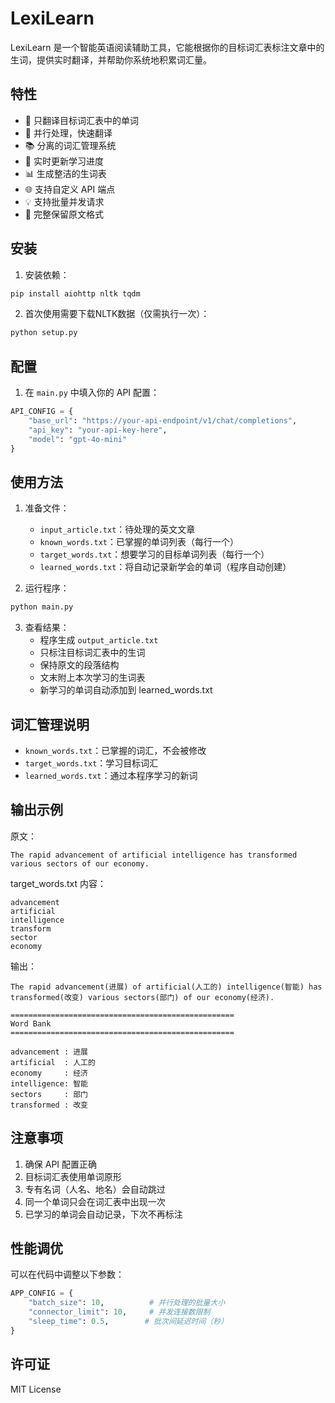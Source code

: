 # LexiLearn

LexiLearn 是一个智能英语阅读辅助工具，它能根据你的目标词汇表标注文章中的生词，提供实时翻译，并帮助你系统地积累词汇量。

## 特性

- 🎯 只翻译目标词汇表中的单词
- 🚀 并行处理，快速翻译
- 📚 分离的词汇管理系统
- 🔄 实时更新学习进度
- 📊 生成整洁的生词表
- 🌐 支持自定义 API 端点
- 💡 支持批量并发请求
- 📄 完整保留原文格式

## 安装

1. 安装依赖：
```bash
pip install aiohttp nltk tqdm
```

2. 首次使用需要下载NLTK数据（仅需执行一次）：
```bash
python setup.py
```

## 配置

1. 在 `main.py` 中填入你的 API 配置：
```python
API_CONFIG = {
    "base_url": "https://your-api-endpoint/v1/chat/completions",
    "api_key": "your-api-key-here",
    "model": "gpt-4o-mini"
}
```

## 使用方法

1. 准备文件：
   - `input_article.txt`：待处理的英文文章
   - `known_words.txt`：已掌握的单词列表（每行一个）
   - `target_words.txt`：想要学习的目标单词列表（每行一个）
   - `learned_words.txt`：将自动记录新学会的单词（程序自动创建）

2. 运行程序：
```bash
python main.py
```

3. 查看结果：
   - 程序生成 `output_article.txt`
   - 只标注目标词汇表中的生词
   - 保持原文的段落结构
   - 文末附上本次学习的生词表
   - 新学习的单词自动添加到 learned_words.txt

## 词汇管理说明

- `known_words.txt`：已掌握的词汇，不会被修改
- `target_words.txt`：学习目标词汇
- `learned_words.txt`：通过本程序学习的新词

## 输出示例

原文：
```text
The rapid advancement of artificial intelligence has transformed various sectors of our economy.
```

target_words.txt 内容：
```text
advancement
artificial
intelligence
transform
sector
economy
```

输出：
```text
The rapid advancement(进展) of artificial(人工的) intelligence(智能) has transformed(改变) various sectors(部门) of our economy(经济).

==================================================
Word Bank
==================================================

advancement : 进展
artificial  : 人工的
economy     : 经济
intelligence: 智能
sectors     : 部门
transformed : 改变
```

## 注意事项

1. 确保 API 配置正确
2. 目标词汇表使用单词原形
3. 专有名词（人名、地名）会自动跳过
4. 同一个单词只会在词汇表中出现一次
5. 已学习的单词会自动记录，下次不再标注

## 性能调优

可以在代码中调整以下参数：
```python
APP_CONFIG = {
    "batch_size": 10,          # 并行处理的批量大小
    "connector_limit": 10,     # 并发连接数限制
    "sleep_time": 0.5,        # 批次间延迟时间（秒）
}
```

## 许可证

MIT License
